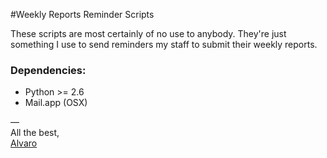 #Weekly Reports Reminder Scripts

These scripts are most certainly of no use to anybody. They're just something I use to send reminders my staff to submit their weekly reports.

### Dependencies:
- Python >= 2.6
- Mail.app (OSX)

—  
All the best,  
[Alvaro](mailto:alvaro@redhat.com)